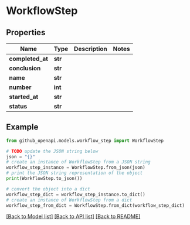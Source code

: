# WorkflowStep


## Properties

Name | Type | Description | Notes
------------ | ------------- | ------------- | -------------
**completed_at** | **str** |  | 
**conclusion** | **str** |  | 
**name** | **str** |  | 
**number** | **int** |  | 
**started_at** | **str** |  | 
**status** | **str** |  | 

## Example

```python
from github_openapi.models.workflow_step import WorkflowStep

# TODO update the JSON string below
json = "{}"
# create an instance of WorkflowStep from a JSON string
workflow_step_instance = WorkflowStep.from_json(json)
# print the JSON string representation of the object
print(WorkflowStep.to_json())

# convert the object into a dict
workflow_step_dict = workflow_step_instance.to_dict()
# create an instance of WorkflowStep from a dict
workflow_step_from_dict = WorkflowStep.from_dict(workflow_step_dict)
```
[[Back to Model list]](../README.md#documentation-for-models) [[Back to API list]](../README.md#documentation-for-api-endpoints) [[Back to README]](../README.md)


